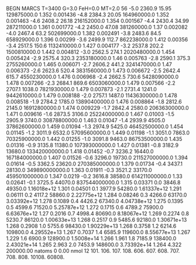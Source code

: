 BEGN
MARCS T=3400 G=3.0 FeH=0.0 MT=2.0
                  56
-5.0 2360.9 15.95 129875000.0 1.352 0.001436 
-4.8 2384.3 20.05 164960000.0 1.352 0.001463 
-4.6 2408.2 26.18 216152000.0 1.354 0.001567 
-4.4 2430.4 34.99 287211000.0 1.361 0.001772 
-4.2 2450.0 47.08 381260000.0 1.37 0.002082 
-4.0 2467.4 63.2 502699000.0 1.382 0.002491 
-3.8 2483.6 84.5 658929000.0 1.396 0.00299 
-3.6 2499.9 112.7 862238000.0 1.412 0.00356 
-3.4 2517.5 150.6 1132410000.0 1.427 0.004177 
-3.2 2537.8 202.2 1500810000.0 1.442 0.004812 
-3.0 2562.5 274.1 2020480000.0 1.454 0.005424 
-2.9 2575.4 320.3 2353180000.0 1.46 0.005763 
-2.8 2590.1 375.3 2755260000.0 1.465 0.006071 
-2.7 2606.2 441.2 3241470000.0 1.47 0.006373 
-2.6 2623.6 520.4 3831560000.0 1.473 0.006672 
-2.5 2642.4 615.7 4550230000.0 1.476 0.006968 
-2.4 2662.5 730.6 5428090000.0 1.478 0.007266 
-2.3 2684.1 869.6 6503060000.0 1.479 0.007566 
-2.2 2707.1 1038.0 7821930000.0 1.479 0.007873 
-2.1 2731.4 1241.0 9442610000.0 1.479 0.008188 
-2.0 2757.1 1487.0 11436300000.0 1.478 0.008518 
-1.9 2784.2 1785.0 13890400000.0 1.476 0.008864 
-1.8 2812.6 2145.0 16912800000.0 1.474 0.009229 
-1.7 2842.4 2580.0 20636300000.0 1.471 0.009616 
-1.6 2873.5 3106.0 25224000000.0 1.467 0.01003 
-1.5 2905.9 3740.0 30878800000.0 1.463 0.01047 
-1.4 2939.9 4505.0 37862600000.0 1.459 0.01094 
-1.3 2974.9 5425.0 46452500000.0 1.454 0.01145 
-1.2 3011.9 6532.0 57095600000.0 1.449 0.01198 
-1.1 3051.0 7863.0 70325900000.0 1.442 0.01255 
-1.0 3091.8 9463.0 86753500000.0 1.435 0.01316 
-0.9 3135.8 11380.0 107393000000.0 1.427 0.01381 
-0.8 3182.9 13680.0 133420000000.0 1.418 0.01452 
-0.7 3236.2 16440.0 167184000000.0 1.407 0.01526 
-0.6 3296.0 19730.0 211527000000.0 1.394 0.01614 
-0.5 3362.5 23620.0 270385000000.0 1.379 0.01734 
-0.4 3437.1 28130.0 349890000000.0 1.363 0.01911 
-0.3 3521.2 33170.0 459501000000.0 1.347 0.0219 
-0.2 3616.8 38580.0 614211000000.0 1.33 0.02641 
-0.1 3725.5 44070.0 837544000000.0 1.315 0.03371 
0.0 3846.8 49350.0 1.16018e+12 1.301 0.04501 
0.1 3977.9 54280.0 1.61337e+12 1.291 0.06111 
0.2 4117.2 58860.0 2.22775e+12 1.284 0.08246 
0.3 4266.0 63170.0 3.03392e+12 1.278 0.1089 
0.4 4426.2 67340.0 4.04738e+12 1.275 0.1395 
0.5 4599.6 71520.0 5.25787e+12 1.272 0.1715 
0.6 4789.2 75900.0 6.63676e+12 1.27 0.2016 
0.7 4998.4 80690.0 8.18067e+12 1.269 0.2274 
0.8 5230.7 86120.0 1.00633e+13 1.268 0.2517 
0.9 5485.6 92180.0 1.30671e+13 1.268 0.2908 
1.0 5755.6 98430.0 1.90229e+13 1.268 0.3758 
1.2 6214.6 109800.0 4.29552e+13 1.267 0.7037 
1.4 6585.9 119600.0 8.55677e+13 1.267 1.229 
1.6 6900.9 128900.0 1.5008e+14 1.266 1.961 
1.8 7185.9 138400.0 2.43021e+14 1.265 2.963 
2.0 7453.9 148600.0 3.73392e+14 1.264 4.322 
200000.00
natoms              0      0.00
nmol          12
          101.         106.       107.      108.         606.        607.        608.
          707.         708.       808.    10108.       60808.

